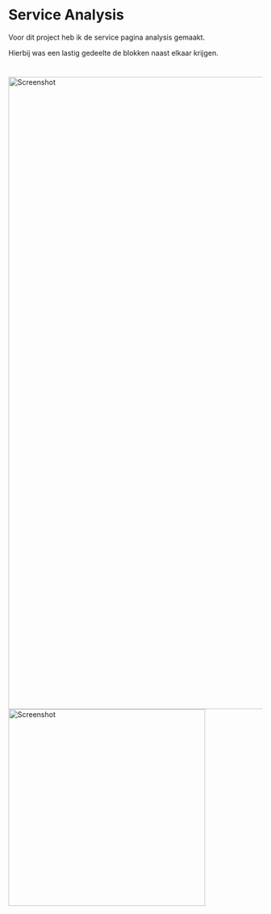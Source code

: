 # Service Analysis

Voor dit project heb ik de service pagina analysis gemaakt.

Hierbij was een lastig gedeelte de blokken naast elkaar krijgen.
#
<img width="1253" alt="Screenshot" src="https://github.com/user-attachments/assets/d01cd271-be30-4aa2-aea8-6a21d64ea206" />

<img width="390" alt="Screenshot" src="https://github.com/user-attachments/assets/73729e86-6cb8-4534-8539-ab934777482a" />


